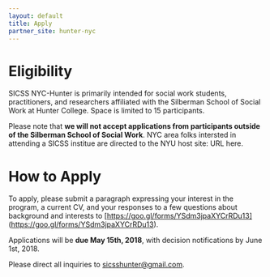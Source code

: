 ```yaml
---
layout: default
title: Apply
partner_site: hunter-nyc
---
```


# Eligibility

SICSS NYC-Hunter is primarily intended for social work students, practitioners, and researchers affiliated with the Silberman 
School of Social Work at Hunter College. Space is limited to 15 participants. 

Please note that **we will not accept applications from participants outside of the Silberman School of Social Work**. NYC area 
folks intersted in attending a SICSS institue are directed to the NYU host site: URL here. 

# How to Apply

To apply, please submit a paragraph expressing your interest in the program, a current CV, and your responses to 
a few questions about background and interests to [https://goo.gl/forms/YSdm3jpaXYCrRDu13]
(https://goo.gl/forms/YSdm3jpaXYCrRDu13). 

Applications will be **due May 15th, 2018**, with decision notifications by June 1st, 2018.

Please direct all inquiries to [sicsshunter@gmail.com](mailto:sicsshunter@gmail.com).
